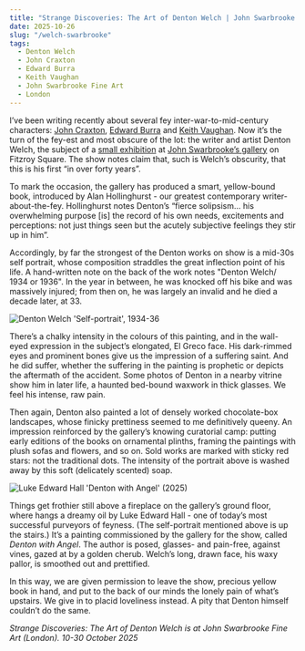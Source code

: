 ```yaml
---
title: "Strange Discoveries: The Art of Denton Welch | John Swarbrooke Fine Art"
date: 2025-10-26
slug: "/welch-swarbrooke"
tags:
  - Denton Welch
  - John Craxton
  - Edward Burra
  - Keith Vaughan
  - John Swarbrooke Fine Art
  - London
---
```


I’ve been writing recently about several fey inter-war-to-mid-century characters: [John Craxton](https://artangled.com/tags/john-craxton/), [Edward Burra](https://artangled.com/tags/edward-burra/) and [Keith Vaughan](https://artangled.com/tags/keith-vaughan/). Now it’s the turn of the fey-est and most obscure of the lot: the writer and artist Denton Welch, the subject of a [small exhibition](https://www.notion.so/2025-10-26-welch-swarbrooke-298a2e997bd280b6ababec4e22f6f062?pvs=21) at [John Swarbrooke’s gallery](https://www.notion.so/2025-10-26-welch-swarbrooke-298a2e997bd280b6ababec4e22f6f062?pvs=21) on Fitzroy Square. The show notes claim that, such is Welch’s obscurity, that this is his first “in over forty years”.

To mark the occasion, the gallery has produced a smart, yellow-bound book, introduced by Alan Hollinghurst - our greatest contemporary writer-about-the-fey. Hollinghurst notes Denton’s “fierce solipsism… his overwhelming purpose [is] the record of his own needs, excitements and perceptions: not just things seen but the acutely subjective feelings they stir up in him”.

Accordingly, by far the strongest of the Denton works on show is a mid-30s self portrait, whose composition straddles the great inflection point of his life. A hand-written note on the back of the work notes "Denton Welch/ 1934 or 1936". In the year in between, he was knocked off his bike and was massively injured; from then on, he was largely an invalid and he died a decade later, at 33.

![Denton Welch 'Self-portrait', 1934-36](/welch-swarbrooke-1.jpeg)

There’s a chalky intensity in the colours of this painting, and in the wall-eyed expression in the subject’s elongated, El Greco face. His dark-rimmed eyes and prominent bones give us the impression of a suffering saint. And he did suffer, whether the suffering in the painting is prophetic or depicts the aftermath of the accident. Some photos of Denton in a nearby vitrine show him in later life, a haunted bed-bound waxwork in thick glasses. We feel his intense, raw pain.

Then again, Denton also painted a lot of densely worked chocolate-box landscapes, whose finicky prettiness seemed to me definitively queeny. An impression reinforced by the gallery’s knowing curatorial camp: putting early editions of the books on ornamental plinths, framing the paintings with plush sofas and flowers, and so on. Sold works are marked with sticky red stars: not the traditional dots. The intensity of the portrait above is washed away by this soft (delicately scented) soap.

![Luke Edward Hall 'Denton with Angel' (2025)](/welch-swarbrooke-2.jpeg)

Things get frothier still above a fireplace on the gallery’s ground floor, where hangs a dreamy oil by Luke Edward Hall - one of today’s most successful purveyors of feyness. (The self-portrait mentioned above is up the stairs.) It’s a painting commissioned by the gallery for the show, called _Denton with Angel_. The author is posed, glasses- and pain-free, against vines, gazed at by a golden cherub. Welch’s long, drawn face, his waxy pallor, is smoothed out and prettified.

In this way, we are given permission to leave the show, precious yellow book in hand, and put to the back of our minds the lonely pain of what’s upstairs. We give in to placid loveliness instead. A pity that Denton himself couldn’t do the same.

_Strange Discoveries: The Art of Denton Welch is at John Swarbrooke Fine Art (London). 10-30 October 2025_
